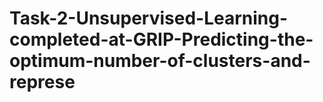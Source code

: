# Task-2-Unsupervised-Learning-completed-at-GRIP-Predicting-the-optimum-number-of-clusters-and-represe